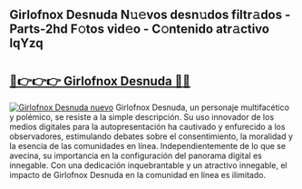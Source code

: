 ## Girlofnox Desnuda N𝚞𝚎vos desn𝚞dos filtr𝚊dos - Parts-2hd F𝚘tos vid𝚎o - C𝚘ntenido atr𝚊ctivo lqYzq

# <h2><a href="http://mb0o213.tromn.icu/?c=Girlofnox+Desnuda">🔗👉👉👉 Girlofnox Desnuda 🔗🔗</a></h2>

[![Girlofnox Desnuda nuevo](https://i.imgur.com/pEAQMta.gif)](http://mb0o213.tromn.icu/?c=Girlofnox+Desnuda)
Girlofnox Desnuda, un personaje multifacético y polémico, se resiste a la simple descripción. Su uso innovador de los medios digitales para la autopresentación ha cautivado y enfurecido a los observadores, estimulando debates sobre el consentimiento, la moralidad y la esencia de las comunidades en línea. Independientemente de lo que se avecina, su importancia en la configuración del panorama digital es innegable. Con una dedicación inquebrantable y un atractivo innegable, el impacto de Girlofnox Desnuda en la comunidad en línea es ilimitado.
